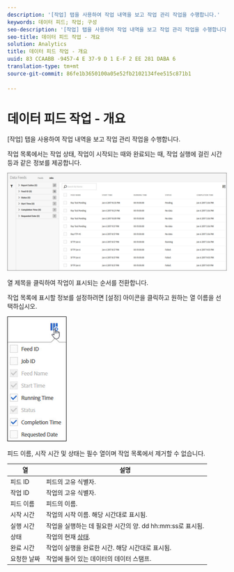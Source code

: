 ```yaml
---
description: '[작업] 탭을 사용하여 작업 내역을 보고 작업 관리 작업을 수행합니다.'
keywords: 데이터 피드; 작업; 구성
seo-description: '[작업] 탭을 사용하여 작업 내역을 보고 작업 관리 작업을 수행합니다.'
seo-title: 데이터 피드 작업 - 개요
solution: Analytics
title: 데이터 피드 작업 - 개요
uuid: 83 CCAABB -9457-4 E 37-9 D 1 E-F 2 EE 281 DABA 6
translation-type: tm+mt
source-git-commit: 86fe1b3650100a05e52fb2102134fee515c871b1

---
```



# 데이터 피드 작업 - 개요

[작업] 탭을 사용하여 작업 내역을 보고 작업 관리 작업을 수행합니다.

작업 목록에서는 작업 상태, 작업이 시작되는 때와 완료되는 때, 작업 실행에 걸린 시간 등과 같은 정보를 제공합니다.

![](assets/jobs.jpg)

열 제목을 클릭하여 작업이 표시되는 순서를 전환합니다.

작업 목록에 표시할 정보를 설정하려면 [설정] 아이콘을 클릭하고 원하는 열 이름을 선택하십시오.

![](assets/job-cols.jpg)

피드 이름, 시작 시간 및 상태는 필수 열이며 작업 목록에서 제거할 수 없습니다.

| 열 | 설명 |
|---|---|
| 피드 ID | 피드의 고유 식별자. |
| 작업 ID | 작업의 고유 식별자. |
| 피드 이름 | 피드의 이름. |
| 시작 시간 | 작업의 시작 이름. 해당 시간대로 표시됨. |
| 실행 시간 | 작업을 실행하는 데 필요한 시간의 양. dd hh:mm:ss로 표시됨. |
| 상태 | 작업의 현재 [상태](../../../export/analytics-data-feed/c-df-jobs/r-job-status.md#reference_7A39A327F643447F9B5AE3A2502C72BA). |
| 완료 시간 | 작업이 실행을 완료한 시간. 해당 시간대로 표시됨. |
| 요청한 날짜 | 작업에 들어 있는 데이터의 데이터 스탬프. |

